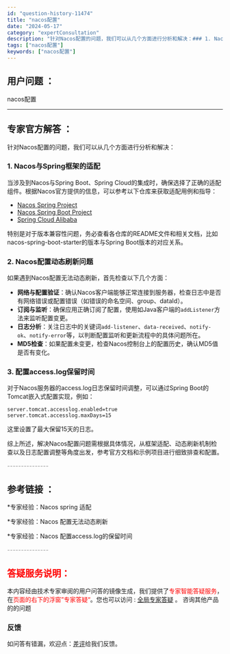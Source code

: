 ```yaml
---
id: "question-history-11474"
title: "nacos配置"
date: "2024-05-17"
category: "expertConsultation"
description: "针对Nacos配置的问题，我们可以从几个方面进行分析和解决：### 1. Nacos与Spring框架的适配当涉及到Nacos与Spring Boot、Spring Cloud的集成时，确保选择了正确的适配组件。根据Nacos官方提供的信息，可以参考以下仓库来获取适配用例和指导：- [Nacos S"
tags: ["nacos配置"]
keywords: ["nacos配置"]
---
```


## 用户问题 ： 
 nacos配置  

---------------
## 专家官方解答 ：

针对Nacos配置的问题，我们可以从几个方面进行分析和解决：

### 1. Nacos与Spring框架的适配
当涉及到Nacos与Spring Boot、Spring Cloud的集成时，确保选择了正确的适配组件。根据Nacos官方提供的信息，可以参考以下仓库来获取适配用例和指导：
- [Nacos Spring Project](https://github.com/nacos-group/nacos-spring-project)
- [Nacos Spring Boot Project](https://github.com/nacos-group/nacos-spring-boot-project)
- [Spring Cloud Alibaba](https://github.com/alibaba/spring-cloud-alibaba)

特别是对于版本兼容性问题，务必查看各仓库的README文件和相关文档，比如nacos-spring-boot-starter的版本与Spring Boot版本的对应关系。

### 2. Nacos配置动态刷新问题
如果遇到Nacos配置无法动态刷新，首先检查以下几个方面：
- **网络与配置验证**：确认Nacos客户端能够正常连接到服务器，检查日志中是否有网络错误或配置错误（如错误的命名空间、group、dataId）。
- **订阅与监听**：确保应用正确订阅了配置，使用如Java客户端的`addListener`方法来监听配置变更。
- **日志分析**：关注日志中的关键词`add-listener`、`data-received`、`notify-ok`、`notify-error`等，以判断配置监听和更新流程中的具体问题所在。
- **MD5检查**：如果配置未变更，检查Nacos控制台上的配置历史，确认MD5值是否有变化。

### 3. 配置access.log保留时间
对于Nacos服务器的access.log日志保留时间调整，可以通过Spring Boot的Tomcat嵌入式配置实现，例如：
```properties
server.tomcat.accesslog.enabled=true
server.tomcat.accesslog.maxDays=15
```
这里设置了最大保留15天的日志。

综上所述，解决Nacos配置问题需根据具体情况，从框架适配、动态刷新机制检查以及日志配置调整等角度出发，参考官方文档和示例项目进行细致排查和配置。


<font color="#949494">---------------</font> 


## 参考链接 ：

*专家经验：Nacos spring 适配 
 
 *专家经验：Nacos 配置无法动态刷新 
 
 *专家经验：Nacos 配置access.log的保留时间 


 <font color="#949494">---------------</font> 
 


## <font color="#FF0000">答疑服务说明：</font> 

本内容经由技术专家审阅的用户问答的镜像生成，我们提供了<font color="#FF0000">专家智能答疑服务</font>，在<font color="#FF0000">页面的右下的浮窗”专家答疑“</font>。您也可以访问 : [全局专家答疑](https://answer.opensource.alibaba.com/docs/intro) 。 咨询其他产品的的问题

### 反馈
如问答有错漏，欢迎点：[差评](https://ai.nacos.io/user/feedbackByEnhancerGradePOJOID?enhancerGradePOJOId=13761)给我们反馈。

